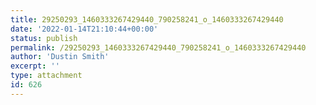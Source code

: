 ```yaml
---
title: 29250293_1460333267429440_790258241_o_1460333267429440
date: '2022-01-14T21:10:44+00:00'
status: publish
permalink: /29250293_1460333267429440_790258241_o_1460333267429440
author: 'Dustin Smith'
excerpt: ''
type: attachment
id: 626
---
```

<!DOCTYPE html PUBLIC "-//W3C//DTD HTML 4.0 Transitional//EN" "http://www.w3.org/TR/REC-html40/loose.dtd">
<?xml encoding="UTF-8">
